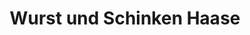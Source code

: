 ---
title: "Wurst und Schinken Haase"
url: /berlin/wurst-und-schinken-haase-obstallee/
shop: Metzgerei
---